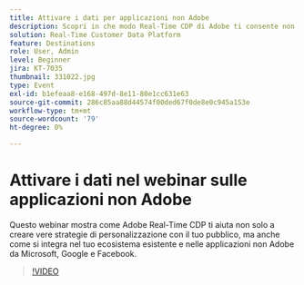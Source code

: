 ```yaml
---
title: Attivare i dati per applicazioni non Adobe
description: Scopri in che modo Real-Time CDP di Adobe ti consente non solo di creare vere strategie di personalizzazione con il tuo pubblico, ma anche come si integra nel tuo ecosistema esistente e nelle applicazioni non Adobe da Microsoft, Google e Facebook.
solution: Real-Time Customer Data Platform
feature: Destinations
role: User, Admin
level: Beginner
jira: KT-7035
thumbnail: 331022.jpg
type: Event
exl-id: b1efeaa8-e168-497d-8e11-80e1cc631e63
source-git-commit: 286c85aa88d44574f00ded67f0de8e0c945a153e
workflow-type: tm+mt
source-wordcount: '79'
ht-degree: 0%

---
```


# Attivare i dati nel webinar sulle applicazioni non Adobe

Questo webinar mostra come Adobe Real-Time CDP ti aiuta non solo a creare vere strategie di personalizzazione con il tuo pubblico, ma anche come si integra nel tuo ecosistema esistente e nelle applicazioni non Adobe da Microsoft, Google e Facebook.

>[!VIDEO](https://video.tv.adobe.com/v/331022/?learn=on&enablevpops)


